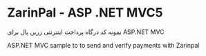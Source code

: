 # ZarinPal - ASP .NET MVC5
نمونه کد درگاه پرداخت اینترنتی زرین پال برای ASP.NET MVC

ASP.NET MVC sample to to send and verify payments with Zarinpal
